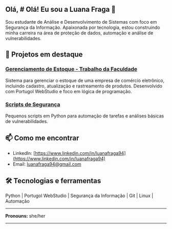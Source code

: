 ## Olá, # Olá! Eu sou a Luana Fraga 🚀

Sou estudante de Análise e Desenvolvimento de Sistemas com foco em Segurança da Informação. Apaixonada por tecnologia, estou construindo minha carreira na área de proteção de dados, automação e análise de vulnerabilidades.

## 🚀 Projetos em destaque

### [Gerenciamento de Estoque - Trabalho da Faculdade](link_do_repositorio)
Sistema para gerenciar o estoque de uma empresa de comércio eletrônico, incluindo cadastro, atualização e rastreamento de produtos. Desenvolvido com Portugol WebStudio e foco em lógica de programação.

### [Scripts de Segurança](link_do_repositorio)
Pequenos scripts em Python para automação de tarefas e análises básicas de vulnerabilidades.

## 📫 Como me encontrar

- LinkedIn: [https://www.linkedin.com/in/luanafraga94](https://www.linkedin.com/in/luanafraga94)  
- Email: luanafraga94@gmail.com

## 🛠 Tecnologias e ferramentas

Python | Portugol WebStudio | Segurança da Informação | Git | Linux | Automação

---

**Pronouns:** she/her

---
